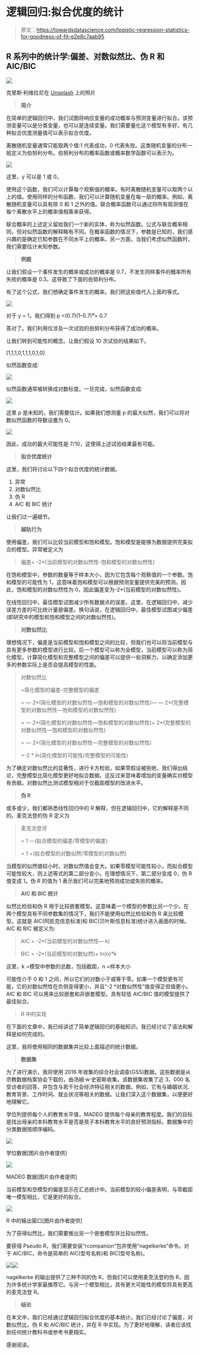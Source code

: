 # 逻辑回归:拟合优度的统计

> 原文：<https://towardsdatascience.com/logistic-regression-statistics-for-goodness-of-fit-e2e8c7aab95>

## R 系列中的统计学:偏差、对数似然比、伪 R 和 AIC/BIC

![](img/f759519a77b9df6b9a4144f2093b46e0.png)

克里斯·利维拉尼在 [Unsplash](https://unsplash.com/s/photos/math?utm_source=unsplash&utm_medium=referral&utm_content=creditCopyText) 上的照片

> **简介**

在简单的逻辑回归中，我们试图将响应变量的成功概率与预测变量进行拟合。该预测变量可以是分类变量，也可以是连续变量。我们需要量化这个模型有多好。有几种拟合优度测量值可以表示拟合优度。

离散随机变量通常只能取两个值:1 代表成功，0 代表失败。这类随机变量的分布一般定义为伯努利分布。伯努利分布的概率函数或概率数学函数可以表示为。

![](img/c8f7aa06dc8a74f769375a06f0bc47b3.png)

这里，y 可以是 1 或 0。

使用这个函数，我们可以计算每个观察值的概率。有时离散随机变量可以取两个以上的值。使用同样的分布函数，我们可以计算随机变量在每一层的概率。例如，离散随机变量可以具有除 0 和 1 之外的值。联合概率函数可以通过将所有观测值在每个离散水平上的概率值相乘来获得。

联合概率的上述定义留给我们一个新的实体，称为似然函数。公式与联合概率相同，但对似然函数的解释略有不同。在概率函数的情况下，参数是已知的，我们感兴趣的是确定已知参数在不同水平上的概率。另一方面，当我们考虑似然函数时，我们需要估计未知参数。

> **例题**

让我们假设一个事件发生的概率或成功的概率是 0.7，不发生同样事件的概率所有失败的概率是 0.3。这导致了下面的伯努利分布。

有了这个公式，我们想确定事件发生的概率。我们把这些值代入上面的等式。

![](img/c8f7aa06dc8a74f769375a06f0bc47b3.png)

对于 y = 1，我们得到 p =(0.7)(1–0.7)⁰= 0.7

答对了。我们利用仅涉及一次试验的伯努利分布获得了成功的概率。

让我们转到可能性的概念。让我们假设 10 次试验的结果如下。

[1,1,1,0,1,1,1,0,1,0]

似然函数变成:

![](img/2f410c960f786a2d4d07bdf65accc71c.png)

似然函数通常被转换成对数标度。一旦完成，似然函数变成:

![](img/45bdb39b2024e6f660c6926036f42353.png)

这里 p 是未知的，我们需要估计。如果我们想测量 p 的最大似然，我们可以将对数似然函数的导数设置为 0。

![](img/668e42b97eae0f8ee3a8dd8d95aba43c.png)

因此，成功的最大可能性是 7/10，这使得上述试验结果最有可能。

> **拟合优度统计**

这里，我们将讨论以下四个拟合优度的统计数据。

1.  异常
2.  对数似然比
3.  伪 R
4.  AIC 和 BIC 统计

让我们过一遍细节。

> **越轨行为**

使用偏差，我们可以比较当前模型和饱和模型。饱和模型是能够为数据提供完美拟合的模型。异常被定义为

> 偏差= -2*(当前模型的对数似然性-饱和模型的对数似然性)

在饱和模型中，参数的数量等于样本大小，因为它包含每个观察值的一个参数。饱和模型的可能性为 1，这意味着饱和模型可以根据预测变量提供完美的预测。因此，饱和模型的对数似然性为 0，因此偏差变为-2*(当前模型的对数似然性)。

在线性回归中，最佳模型试图减少所有数据点的误差。这里，在逻辑回归中，减少误差方差的可比统计量是偏差。换句话说，在逻辑回归中，最佳模型试图减少偏差(即研究中的模型和饱和模型之间的对数似然性)。

> **对数似然比**

理想情况下，偏差是当前模型和饱和模型之间的比较，但我们也可以将当前模型与具有更多参数的模型进行比较。后一个模型可以称为全模型，当前模型可以称为简化模型。计算简化模型和完整模型之间的偏差可以提供一些洞察力，以确定添加更多的参数实际上是否会提高模型的性能。

> 对数似然比
> 
> =简化模型的偏差-完整模型的偏差
> 
> = — 2*(简化模型的对数似然性—饱和模型的对数似然性)— — 2*(完整模型的对数似然性—饱和模型的对数似然性)
> 
> = — 2*(简化模型的对数似然性—饱和模型的对数似然性)+ 2*(完整模型的对数似然性—饱和模型的对数似然性)
> 
> = — 2*(简化模型的对数似然性—完整模型的对数似然性)
> 
> =-2 * ln(简化模型的可能性/完整模型的可能性)

为了确定对数似然比的显著性，进行卡方检验，如果零假设被拒绝，我们得出结论，完整模型比简化模型更好地拟合数据。这反过来意味着增加的变量确实对模型有贡献。对数似然比测试模型相对于仅截距模型的改进水平。

> **伪 R**

或多或少，我们都熟悉线性回归中的 R 解释，但在逻辑回归中，它的解释是不同的。麦克法登的伪 R 定义为

> 麦克法登河
> 
> = 1 —(拟合模型的偏差/零模型的偏差)
> 
> = 1 +(拟合模型的对数似然/零模型的对数似然)

当模型的似然值较小时，对数似然值会变大。如果零模型可能性较小，而拟合模型可能性较大，则上述等式的第二部分变小。在理想情况下，第二部分变成 0，伪 R 值变成 1。伪 R 的值为 1 表示我们可以完美地预测成功或失败的概率。

> **AIC 和 BIC 统计**

似然比检验和伪 R 用于比较嵌套模型。这意味着一个模型的参数比另一个少。在两个模型具有不同参数集的情况下，我们不能使用似然比检验和伪 R 来比较模型。这就是 AIC(阿凯克信息标准)和 BIC(贝叶斯信息标准)统计进入画面的时候。AIC 和 BIC 被定义为:

> AIC = -2*(当前模型的对数似然性— k)
> 
> BIC = -2*(当前模型的对数似然)+ ln(n)*k

这里，k =模型中参数的总数，包括截距，n =样本大小

可能性介于 0 和 1 之间，所以它们的对数小于或等于零。如果一个模型更有可能，它的对数似然性在负侧变得更小，并且“-2 *对数似然性”值变得正但值更小。AIC 和 BIC 可以用来比较嵌套和非嵌套模型。具有较低 AIC/BIC 值的模型提供了最佳拟合。

> R 中的实现

在下面的文章中，我已经讲述了简单逻辑回归的基础知识。我已经讨论了语法和解释是如何完成的。

[](/simple-logistic-regression-for-dichotomous-variables-in-r-8befbe3e95b4)  

这里，我将使用相同的数据集并比较上面描述的统计数据。

> **数据集**

为了进行演示，我将使用 2016 年收集的综合社会调查(GSS)数据。这些数据是从宗教数据档案协会下载的，由汤姆·w·史密斯收集。该数据集收集了近 3，000 名受访者的回答，并包含与若干社会经济特征相关的数据。例如，它有与婚姻状况、教育背景、工作时间、就业状况等相关的数据。让我们深入这个数据集，以便更好地理解它。

学位列提供每个人的教育水平值，MADEG 提供每个母亲的教育程度。我们的目标是找出母亲的本科教育水平是否是孩子本科教育水平的良好预测指标。数据集中的分类数据按顺序编码。

![](img/651b9920ae0ffc26070319639b4597dd.png)

学位数据[图片由作者提供]

![](img/6e303f9a738e79bada7935636a35f3e3.png)

MADEG 数据[图片由作者提供]

当前模型和空模型的偏差显示在汇总统计中。当前模型的较小偏差表明，与零截距唯一模型相比，它是更好的拟合。

![](img/c890ecf4f8d044a05928b03fa641ba04.png)

R 中的输出窗口[图片由作者提供]

为了获得似然比，我们需要推出另一个嵌套模型并比较似然性。

要获得 Pseudo R，我们需要安装“rcompanion”包并使用“nagelkerke”命令。对于 AIC/BIC，命令是简单的 AIC(型号名称)和 BIC(型号名称)。

![](img/30b97f091daece8a838b868d9d9f1415.png)![](img/efc1708873b398dc33dbd7e062334140.png)

nagelkerke 的输出提供了三种不同的伪 R，但我们可以使用麦克法登的伪 R，因为许多统计学家最推荐它。与另一个模型相比，具有更大可能性的模型将具有更高的麦克法登 R。

> **结论**

在本文中，我们已经通过逻辑回归拟合优度的基本统计。我们已经讨论了偏差，对数似然比，伪 R 和 AIC/BIC 统计，并在 R 中实现。为了更好地理解，读者应该找到任何统计教科书或参考书更翔实。

感谢阅读。

[](https://mdsohel-mahmood.medium.com/membership)  [](https://mdsohel-mahmood.medium.com/subscribe) 